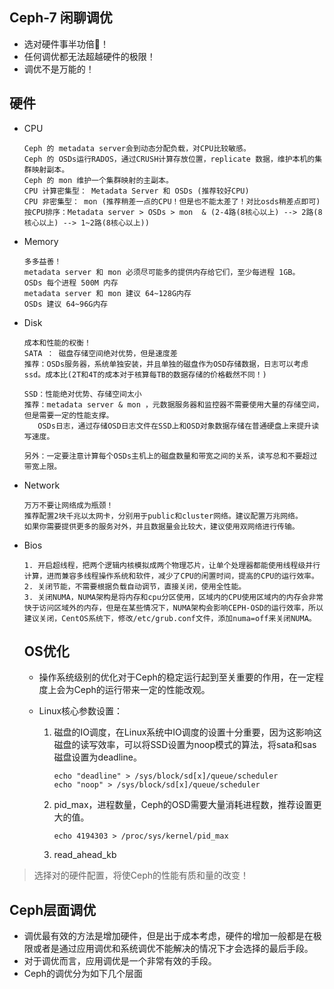 ## Ceph-7 闲聊调优

- 选对硬件事半功倍！
- 任何调优都无法超越硬件的极限！
- 调优不是万能的！

## 硬件

* CPU

  ```
  Ceph 的 metadata server会到动态分配负载，对CPU比较敏感。
  Ceph 的 OSDs运行RADOS，通过CRUSH计算存放位置，replicate 数据，维护本机的集群映射副本。
  Ceph 的 mon 维护一个集群映射的主副本。
  CPU 计算密集型： Metadata Server 和 OSDs (推荐较好CPU)
  CPU 非密集型： mon (推荐稍差一点的CPU！但是也不能太差了！对比osds稍差点即可)
  按CPU排序：Metadata server > OSDs > mon  & (2-4路(8核心以上) --> 2路(8核心以上) --> 1~2路(8核心以上))
  ```

* Memory

  ```
  多多益善！
  metadata server 和 mon 必须尽可能多的提供内存给它们，至少每进程 1GB。
  OSDs 每个进程 500M 内存
  metadata server 和 mon 建议 64~128G内存
  OSDs 建议 64~96G内存
  ```

* Disk

  ```
  成本和性能的权衡！
  SATA ： 磁盘存储空间绝对优势，但是速度差
  推荐：OSDs服务器，系统单独安装，并且单独的磁盘作为OSD存储数据，日志可以考虑ssd。成本比(2T和4T的成本对于核算每TB的数据存储的价格截然不同！)
  
  SSD：性能绝对优势、存储空间太小
  推荐：metadata server & mon ，元数据服务器和监控器不需要使用大量的存储空间，但是需要一定的性能支撑。
  	 OSDs日志，通过存储OSD日志文件在SSD上和OSD对象数据存储在普通硬盘上来提升读写速度。
  
  另外：一定要注意计算每个OSDs主机上的磁盘数量和带宽之间的关系，读写总和不要超过带宽上限。
  ```

* Network

  ```
  万万不要让网络成为瓶颈！
  推荐配置2块千兆以太网卡，分别用于public和cluster网络。建议配置万兆网络。
  如果你需要提供更多的服务对外，并且数据量会比较大，建议使用双网络进行传输。
  ```

* Bios

  ```
  1. 开启超线程，把两个逻辑内核模拟成两个物理芯片，让单个处理器都能使用线程级并行计算，进而兼容多线程操作系统和软件，减少了CPU的闲置时间，提高的CPU的运行效率。
  2. 关闭节能，不需要根据负载自动调节，直接关闭，使用全性能。
  3. 关闭NUMA，NUMA架构是将内存和cpu分区使用，区域内的CPU使用区域内的内存会非常快于访问区域外的内存，但是在某些情况下，NUMA架构会影响CEPH-OSD的运行效率，所以建议关闭，CentOS系统下，修改/etc/grub.conf文件，添加numa=off来关闭NUMA。
  ```

  ## OS优化

  * 操作系统级别的优化对于Ceph的稳定运行起到至关重要的作用，在一定程度上会为Ceph的运行带来一定的性能改观。

  * Linux核心参数设置：

    1. 磁盘的IO调度，在Linux系统中IO调度的设置十分重要，因为这影响这磁盘的读写效率，可以将SSD设置为noop模式的算法，将sata和sas磁盘设置为deadline。

       ```
       echo "deadline" > /sys/block/sd[x]/queue/scheduler
       echo "noop" > /sys/block/sd[x]/queue/scheduler
       ```

    2. pid_max，进程数量，Ceph的OSD需要大量消耗进程数，推荐设置更大的值。

       ```
       echo 4194303 > /proc/sys/kernel/pid_max
       ```

    3. read_ahead_kb











> 选择对的硬件配置，将使Ceph的性能有质和量的改变！

## Ceph层面调优

* 调优最有效的方法是增加硬件，但是出于成本考虑，硬件的增加一般都是在极限或者是通过应用调优和系统调优不能解决的情况下才会选择的最后手段。
* 对于调优而言，应用调优是一个非常有效的手段。
* Ceph的调优分为如下几个层面

